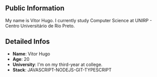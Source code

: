 ## Public Information

  My name is Vitor Hugo. I currently study Computer Science at UNIRP - Centro Universitário de Rio Preto.


## Detailed Infos
  * **Name**: Vitor Hugo 
  * **Age**: 20
  * **University**: I'm on my third-year at college. 
  * **Stack**: JAVASCRIPT-NODEJS-GIT-TYPESCRIPT

